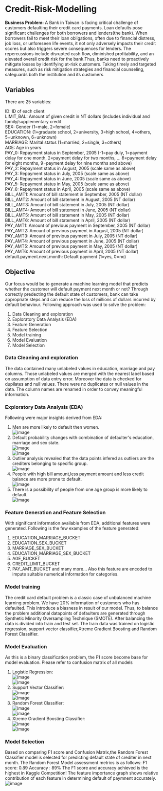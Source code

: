 # Credit-Risk-Modelling
**Business Problem:** A Bank in Taiwan is facing critical challenge of customers defaulting their credit card payments. Loan defaults pose significant challenges for both borrowers and lenders(the bank). When borrowers fail to meet their loan obligations, often due to financial distress, job loss, or unforeseen life events, it not only adversely impacts their credit scores but also triggers severe consequences for lenders. The repercussions include disrupted cash flow, diminished profitability, and an elevated overall credit risk for the bank.Thus, banks need to proactively mitigate losses by identifying at-risk customers. Taking timely and targeted measures, such as risk mitigation strategies and financial counseling, safeguards both the institution and its customers.

## Variables
There are 25 variables:

ID: ID of each client
<br>LIMIT_BAL: Amount of given credit in NT dollars (includes individual and family/supplementary credit
<br>SEX: Gender (1=male, 2=female)
<br>EDUCATION: (1=graduate school, 2=university, 3=high school, 4=others, 5=unknown, 6=unknown)
<br>MARRIAGE: Marital status (1=married, 2=single, 3=others)
<br>AGE: Age in years
<br>PAY_0: Repayment status in September, 2005 (-1=pay duly, 1=payment delay for one month, 2=payment delay for two months, ... 8=payment delay for eight months, 9=payment delay for nine months and above)
<br>PAY_2: Repayment status in August, 2005 (scale same as above)
<br>PAY_3: Repayment status in July, 2005 (scale same as above)
<br>PAY_4: Repayment status in June, 2005 (scale same as above)
<br>PAY_5: Repayment status in May, 2005 (scale same as above)
<br>PAY_6: Repayment status in April, 2005 (scale same as above)
<br>BILL_AMT1: Amount of bill statement in September, 2005 (NT dollar)
<br>BILL_AMT2: Amount of bill statement in August, 2005 (NT dollar)
<br>BILL_AMT3: Amount of bill statement in July, 2005 (NT dollar)
<br>BILL_AMT4: Amount of bill statement in June, 2005 (NT dollar)
<br>BILL_AMT5: Amount of bill statement in May, 2005 (NT dollar)
<br>BILL_AMT6: Amount of bill statement in April, 2005 (NT dollar)
<br>PAY_AMT1: Amount of previous payment in September, 2005 (NT dollar)
<br>PAY_AMT2: Amount of previous payment in August, 2005 (NT dollar)
<br>PAY_AMT3: Amount of previous payment in July, 2005 (NT dollar)
<br>PAY_AMT4: Amount of previous payment in June, 2005 (NT dollar)
<br>PAY_AMT5: Amount of previous payment in May, 2005 (NT dollar)
<br>PAY_AMT6: Amount of previous payment in April, 2005 (NT dollar)
<br>default.payment.next.month: Default payment (1=yes, 0=no)

## Objective
Our focus would be to generate a machine learning model that predicts whether the customer will default payment next month or not?
Through correctly predecting the default state of customers, bank can take appropriate steps and can reduce the loss of millions of dollars incurred by default behaviour.
Following approach was used to solve the problem:
1. Data Cleaning and exploration
2. Exploratory Data Analysis (EDA)
3. Feature Generation
4. Feature Selection
5. Model training
6. Model Evaluation
7. Model Selection

### Data Cleaning and exploration
The data contained many unlabeled values in education, marriage and pay columns. Those unlabeled values are merged with the nearest label based on assumption of data entry error.
Moreover the data is checked for dupilates and null values. There were no duplicates or null values in the data.
The column names are renamed in order to convey meaningful information.

### Exploratory Data Analysis (EDA)
Following were major insights derived from EDA:
1. Men are more likely to default then women.
<br>![image](https://github.com/neelpdesai/Credit-Risk-Modelling/assets/137664550/2919531d-fff7-4b48-8602-14d50a7c1d44)
2. Default probability changes with combination of defaulter's education, marriage and sex state.
<br>![image](https://github.com/neelpdesai/Credit-Risk-Modelling/assets/137664550/0293c040-c48b-4f30-bbb8-bad9d02c1700)
<br>![image](https://github.com/neelpdesai/Credit-Risk-Modelling/assets/137664550/cf72ce1e-f439-48c6-82cd-3cd9e9e0d37f)
3. Outlier analysis revealed that the data points infered as outliers are the crediters belonging to specific group.
<br>![image](https://github.com/neelpdesai/Credit-Risk-Modelling/assets/137664550/b14adec0-4aad-4c7d-9c1c-e17270a77c19)
4. People with high bill amount,less payment amount and less credit balance are more prone to default.
<br>![image](https://github.com/neelpdesai/Credit-Risk-Modelling/assets/137664550/706bc18c-4a42-4a61-83e2-87367cc58545)
5. There is a possibility of people from one age group is more likely to default.
<br>![image](https://github.com/neelpdesai/Credit-Risk-Modelling/assets/137664550/2da4c69f-e773-483b-b49b-0eeb74786590)

### Feature Generation and Feature Selection
With significant information available from EDA, additional features were generated.
Following is the few examples of the feature generated:
1. EDUCATION_MARRIAGE_BUCKET
2. EDUCATION_SEX_BUCKET
3. MARRIAGE_SEX_BUCKET
4. EDUCATION_MARRIAGE_SEX_BUCKET
5. AGE_BUCKET
6. CREDIT_LIMIT_BUCKET
7. PAY_AMT_BUCKET
and many more...
Also this feature are encoded to impute suitable numerical information for categories.

### Model training
The credit card default problem is a classic case of unbalanced machine learning problem.
We have 20% information of customers who has defaulted. This introduce a biasness in result of our model.
Thus, to balance the problem additional datapoints of defaulters are generated through Synthetic Minority Oversampling Technique (SMOTE).
After balancing the data is divided into train and test set.
The train data was trained on logistic regression, support vector classifier,Xtreme Gradient Boosting and Random Forest Classifier.

### Model Evaluation
As this is a binary classification problem, the F1 score become base for model evaluation.
Please refer to confusion matrix of all models
1. Logistic Regression:
<br> ![image](https://github.com/neelpdesai/Credit-Risk-Modelling/assets/137664550/92ec34d4-20e6-4517-b3c6-2593b06eabb1)
<br> ![image](https://github.com/neelpdesai/Credit-Risk-Modelling/assets/137664550/2a7e724a-3cb2-4f8a-8da8-b6bdbeaa280b)
2. Support Vector Classifier:
<br>![image](https://github.com/neelpdesai/Credit-Risk-Modelling/assets/137664550/e0efd62c-d629-4562-ab8b-88f55891457e)
<br>![image](https://github.com/neelpdesai/Credit-Risk-Modelling/assets/137664550/1e66633a-c2a6-4959-bfb9-af21960da880)
3. Random Forest Classifier:
<br>![image](https://github.com/neelpdesai/Credit-Risk-Modelling/assets/137664550/d162ab65-1314-4716-9a55-81ec89fde609)
<br>![image](https://github.com/neelpdesai/Credit-Risk-Modelling/assets/137664550/2d498616-32a9-4cb6-9772-cab3ce49b6ea)
4. Xtreme Gradient Boosting Classifier:
<br>![image](https://github.com/neelpdesai/Credit-Risk-Modelling/assets/137664550/744e9ed0-bf22-4f2f-9b26-7911af189eca)
<br>![image](https://github.com/neelpdesai/Credit-Risk-Modelling/assets/137664550/3799d49d-4db1-4c35-91ad-f9480d4bb5c8)

### Model Selection
Based on comparing F1 score and Confusion Matrix,the Random Forest Classifier model is selected for predicting default state of crediter in next month.
The Random Forest Model assessment metrics is as follows:
F1 score: 0.89
Accuracy : 89%
The F1 score and accuracy achieved is the highest in Kaggle Competition!
The feature importance graph shows relative contribution of each feature in determining default of paymnent accurately.
![image](https://github.com/neelpatelsym/Credit-Risk-Modelling/assets/137664550/6ef2ccaa-5517-4ad8-8312-678118e7412e)

 
